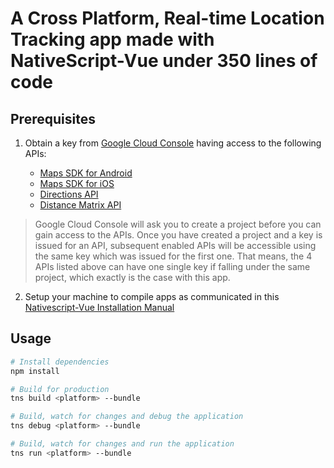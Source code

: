 # A Cross Platform, Real-time Location Tracking app made with NativeScript-Vue under 350 lines of code

## Prerequisites

 1) Obtain a key from [Google Cloud Console](https://console.cloud.google.com/google/maps-apis/overview) having access to the following APIs:

    - [Maps SDK for Android](https://developers.google.com/maps/documentation/android-sdk/intro) 
    - [Maps SDK for iOS](https://developers.google.com/maps/documentation/ios-sdk/get-api-key)
    - [Directions API](https://developers.google.com/maps/documentation/directions/start)
    - [Distance Matrix API](https://developers.google.com/maps/documentation/distance-matrix/get-api-key)

> Google Cloud Console will ask you to create a project before you can gain access to the APIs. Once you have created a project and a key is issued for an API, subsequent enabled APIs will be accessible using the same key which was issued for the first one. That means, the 4 APIs listed above can have one single key if falling under the same project, which exactly is the case with this app.

 2) Setup your machine to compile apps as communicated in this [Nativescript-Vue Installation Manual](https://nativescript-vue.org/en/docs/getting-started/installation/)




## Usage

``` bash
# Install dependencies
npm install

# Build for production
tns build <platform> --bundle

# Build, watch for changes and debug the application
tns debug <platform> --bundle

# Build, watch for changes and run the application
tns run <platform> --bundle
```
